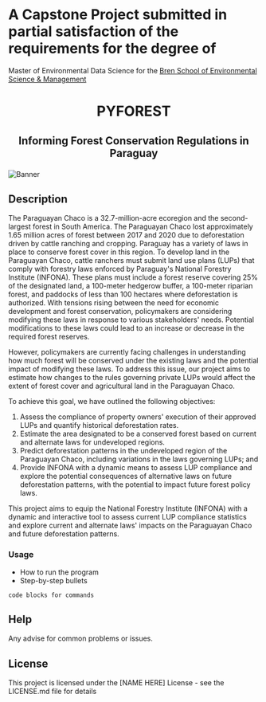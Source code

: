 # A Capstone Project submitted in partial satisfaction of the requirements for the degree of 
Master of Environmental Data Science 
for the [Bren School of Environmental Science & Management](https://bren.ucsb.edu/projects/informing-forest-conservation-regulations-paraguay)

<h1 align="center">

PYFOREST

</h1>

<h2 align="center">

Informing Forest Conservation Regulations in Paraguay

</h2>

![Banner](https://github.com/cp-PYFOREST/Land-Use-Plan-Simulation/blob/141ed65331b9dd3bac32c19ad4b18dcbacfd8375/img/banner.png)



## Description
The Paraguayan Chaco is a 32.7-million-acre ecoregion and the second-largest forest in South America. The Paraguayan Chaco lost approximately 1.65 million acres of forest between 2017 and 2020 due to deforestation driven by cattle ranching and cropping. Paraguay has a variety of laws in place to conserve forest cover in this region. To develop land in the Paraguayan Chaco, cattle ranchers must submit land use plans (LUPs) that comply with forestry laws enforced by Paraguay's National Forestry Institute (INFONA). These plans must include a forest reserve covering 25% of the designated land, a 100-meter hedgerow buffer, a 100-meter riparian forest, and paddocks of less than 100 hectares where deforestation is authorized. With tensions rising between the need for economic development and forest conservation, policymakers are considering modifying these laws in response to various stakeholders' needs. Potential modifications to these laws could lead to an increase or decrease in the required forest reserves.

However, policymakers are currently facing challenges in understanding how much forest will be conserved under the existing laws and the potential impact of modifying these laws. To address this issue, our project aims to estimate how changes to the rules governing private LUPs would affect the extent of forest cover and agricultural land in the Paraguayan Chaco. 

To achieve this goal, we have outlined the following objectives:

1.	Assess the compliance of property owners' execution of their approved LUPs and quantify historical deforestation rates.
2.	Estimate the area designated to be a conserved forest based on current and alternate laws for undeveloped regions. 
3.	Predict deforestation patterns in the undeveloped region of the Paraguayan Chaco, including variations in the laws governing LUPs; and
4.	Provide INFONA with a dynamic means to assess LUP compliance and explore the potential consequences of alternative laws on future deforestation patterns, with the potential to impact future forest policy laws.

This project aims to equip the National Forestry Institute (INFONA) with a dynamic and interactive tool to assess current LUP compliance statistics and explore current and alternate laws' impacts on the Paraguayan Chaco and future deforestation patterns.

### Usage

-   How to run the program
-   Step-by-step bullets

<!-- -->

    code blocks for commands

## Help

Any advise for common problems or issues.

## License

This project is licensed under the [NAME HERE] License - see the LICENSE.md file for details
